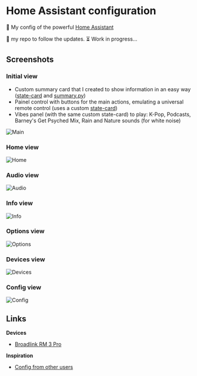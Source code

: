 # Home Assistant configuration

:house_with_garden: My config of the powerful [Home Assistant](https://home-assistant.io/)

:star2: my repo to follow the updates. :hourglass_flowing_sand: Work in progress...


## Screenshots

### Initial view
* Custom summary card that I created to show information in an easy way ([state-card](https://github.com/maattdiy/home-assistant-config/blob/master/www/custom_ui/state-card-value_only.html) and [summary.py](https://github.com/maattdiy/home-assistant-config/blob/master/python_scripts/summary.py))
* Painel control with buttons for the main actions, emulating a universal remote control (uses a custom [state-card](https://community.home-assistant.io/t/custom-ui-button-panel/29513))
* Vibes panel (with the same custom state-card) to play: K-Pop, Podcasts, Barney's Get Psyched Mix, Rain and Nature sounds (for white noise)

![Main](https://github.com/maattdiy/home-assistant-config/raw/master/screenshots/main.png)

### Home view
![Home](https://github.com/maattdiy/home-assistant-config/raw/master/screenshots/home.png)

### Audio view
![Audio](https://github.com/maattdiy/home-assistant-config/raw/master/screenshots/audio.png)

### Info view
![Info](https://github.com/maattdiy/home-assistant-config/raw/master/screenshots/info.png)

### Options view
![Options](https://github.com/maattdiy/home-assistant-config/raw/master/screenshots/options.png)

### Devices view
![Devices](https://github.com/maattdiy/home-assistant-config/raw/master/screenshots/devices.png)

### Config view
![Config](https://github.com/maattdiy/home-assistant-config/raw/master/screenshots/config.png)


## Links

**Devices**
* [Broadlink RM 3 Pro](http://www.ibroadlink.com/rm/)


**Inspiration**
* [Config from other users](https://github.com/search?o=desc&q=topic%3Ahome-assistant-config&s=stars&type=Repositories)
